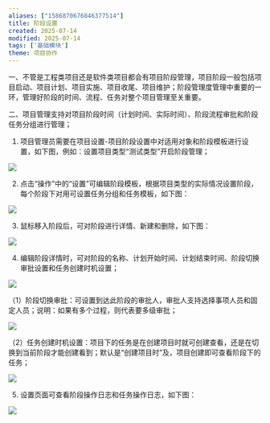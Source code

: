 ```yaml
---
aliases: ["1586870676846377514"]
title: 阶段设置
created: 2025-07-14
modified: 2025-07-14
tags: ['基础模块']
theme: 项目协作
---
```


一、不管是工程类项目还是软件类项目都会有项目阶段管理，项目阶段一般包括项目启动、项目计划、项目实施、项目收尾、项目维护；阶段管理度管理中重要的一环，管理好阶段的时间、流程、任务对整个项目管理至关重要。

二、项目管理支持对项目阶段时间（计划时间、实际时间）、阶段流程审批和阶段任务分组进行管理；

1. 项目管理员需要在项目设置-项目阶段设置中对适用对象和阶段模板进行设置，如下图，例如：设置项目类型“测试类型”开启阶段管理；

![](9f75ea835a83c2e8faa354d0184c5736.jpg)

2. 点击“操作”中的“设置”可编辑阶段模板，根据项目类型的实际情况设置阶段，每个阶段下对用可设置任务分组和任务模板，如下图：

![](759e2e86b761b934c1910586d72c265d.jpg)

3. 鼠标移入阶段后，可对阶段进行详情、新建和删除，如下图：

![](2b205dcfa99e8e8665e1e5ef1b220c70.jpg)

4. 编辑阶段详情时，可对阶段的名称、计划开始时间、计划结束时间、阶段切换审批设置和任务创建时机设置；

![](12c62671d3765a58726b5b9665a7e991.jpg)

（1）阶段切换审批：可设置到达此阶段的审批人，审批人支持选择事项人员和固定人员；说明：如果有多个过程，则代表要多级审批；

![](e0d697a770d5c5009762cc591f6bb814.jpg)

（2）任务创建时机设置：项目下的任务是在创建项目时就可创建查看，还是在切换到当前阶段才能创建看到；默认是“创建项目时”及，项目创建即可查看阶段下的任务；

![](14bcf5d2666fe285c131bc66d28df82a.jpg)

5. 设置页面可查看阶段操作日志和任务操作日志，如下图：

![](a289fabef667945495576ce275c28139.jpg)